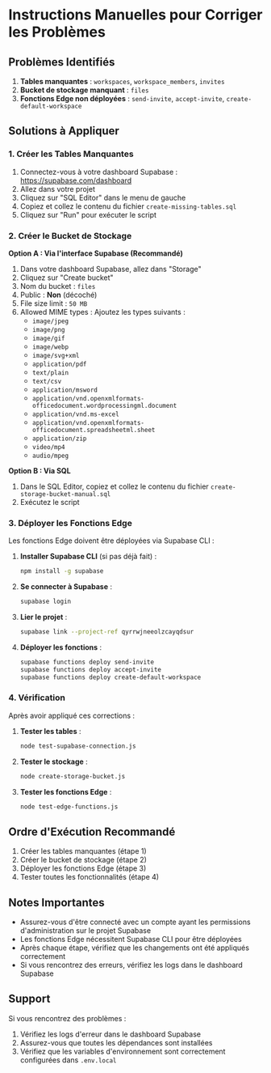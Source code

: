 # Instructions Manuelles pour Corriger les Problèmes

## Problèmes Identifiés

1. **Tables manquantes** : `workspaces`, `workspace_members`, `invites`
2. **Bucket de stockage manquant** : `files`
3. **Fonctions Edge non déployées** : `send-invite`, `accept-invite`, `create-default-workspace`

## Solutions à Appliquer

### 1. Créer les Tables Manquantes

1. Connectez-vous à votre dashboard Supabase : https://supabase.com/dashboard
2. Allez dans votre projet
3. Cliquez sur "SQL Editor" dans le menu de gauche
4. Copiez et collez le contenu du fichier `create-missing-tables.sql`
5. Cliquez sur "Run" pour exécuter le script

### 2. Créer le Bucket de Stockage

**Option A : Via l'interface Supabase (Recommandé)**
1. Dans votre dashboard Supabase, allez dans "Storage"
2. Cliquez sur "Create bucket"
3. Nom du bucket : `files`
4. Public : **Non** (décoché)
5. File size limit : `50 MB`
6. Allowed MIME types : Ajoutez les types suivants :
   - `image/jpeg`
   - `image/png`
   - `image/gif`
   - `image/webp`
   - `image/svg+xml`
   - `application/pdf`
   - `text/plain`
   - `text/csv`
   - `application/msword`
   - `application/vnd.openxmlformats-officedocument.wordprocessingml.document`
   - `application/vnd.ms-excel`
   - `application/vnd.openxmlformats-officedocument.spreadsheetml.sheet`
   - `application/zip`
   - `video/mp4`
   - `audio/mpeg`

**Option B : Via SQL**
1. Dans le SQL Editor, copiez et collez le contenu du fichier `create-storage-bucket-manual.sql`
2. Exécutez le script

### 3. Déployer les Fonctions Edge

Les fonctions Edge doivent être déployées via Supabase CLI :

1. **Installer Supabase CLI** (si pas déjà fait) :
   ```bash
   npm install -g supabase
   ```

2. **Se connecter à Supabase** :
   ```bash
   supabase login
   ```

3. **Lier le projet** :
   ```bash
   supabase link --project-ref qyrrwjneeolzcayqdsur
   ```

4. **Déployer les fonctions** :
   ```bash
   supabase functions deploy send-invite
   supabase functions deploy accept-invite
   supabase functions deploy create-default-workspace
   ```

### 4. Vérification

Après avoir appliqué ces corrections :

1. **Tester les tables** :
   ```bash
   node test-supabase-connection.js
   ```

2. **Tester le stockage** :
   ```bash
   node create-storage-bucket.js
   ```

3. **Tester les fonctions Edge** :
   ```bash
   node test-edge-functions.js
   ```

## Ordre d'Exécution Recommandé

1. Créer les tables manquantes (étape 1)
2. Créer le bucket de stockage (étape 2)
3. Déployer les fonctions Edge (étape 3)
4. Tester toutes les fonctionnalités (étape 4)

## Notes Importantes

- Assurez-vous d'être connecté avec un compte ayant les permissions d'administration sur le projet Supabase
- Les fonctions Edge nécessitent Supabase CLI pour être déployées
- Après chaque étape, vérifiez que les changements ont été appliqués correctement
- Si vous rencontrez des erreurs, vérifiez les logs dans le dashboard Supabase

## Support

Si vous rencontrez des problèmes :
1. Vérifiez les logs d'erreur dans le dashboard Supabase
2. Assurez-vous que toutes les dépendances sont installées
3. Vérifiez que les variables d'environnement sont correctement configurées dans `.env.local`